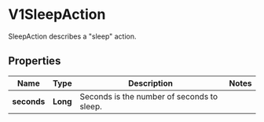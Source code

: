 

# V1SleepAction

SleepAction describes a \"sleep\" action.

## Properties

| Name | Type | Description | Notes |
|------------ | ------------- | ------------- | -------------|
|**seconds** | **Long** | Seconds is the number of seconds to sleep. |  |



